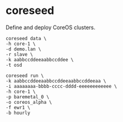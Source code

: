 # coreseed

Define and deploy CoreOS clusters.

```
coreseed data \
-h core-1 \
-d demo.lan \
-r slave \
-k aabbccddeeaabbccddee \
-t osd
```

```
coreseed run \
-k aabbccddeeaabbccddeeaabbccddeeaa \
-i aaaaaaaa-bbbb-cccc-dddd-eeeeeeeeeeee \
-h core-1 \
-p baremetal_0 \
-o coreos_alpha \
-f ewr1 \
-b hourly
```
